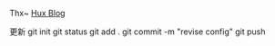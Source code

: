 Thx~
[Hux Blog](https://huangxuan.me)

更新
git init
git status 
git add .
git commit -m "revise config"
git push